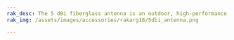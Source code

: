 ```yaml
---
rak_desc: The 5 dBi fiberglass antenna is an outdoor, high-performance antenna, designed to withstand harsh outdoor conditions. It is specially designed for LoRa® in the 863-870MHz band – EU868, IN865, and RU864. 
rak_img: /assets/images/accessories/rakarg18/5dbi_antenna.png

---
```


<rk-redirect to="/Product-Categories/Accessories/RAKARG18/Overview/" />